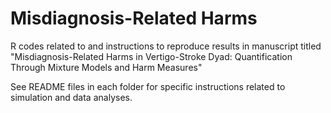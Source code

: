 # Misdiagnosis-Related Harms
R codes related to and instructions to reproduce results in manuscript titled "Misdiagnosis-Related Harms in Vertigo-Stroke Dyad: Quantification Through Mixture Models and Harm Measures"

See README files in each folder for specific instructions related to simulation and data analyses.
